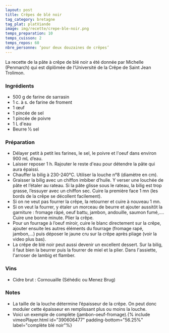 ```yaml
---
layout: post
title: Crêpes de blé noir
tag_category: bretagne
tag_plat: platViande
image: img/recette/crepe-ble-noir.png
temps_preparation: 10
temps_cuisson: 2
temps_repos: 60
nbre_personne: ‘pour deux douzaines de crêpes’
---
```


La recette de la pâte à crêpe de blé noir a été donnée par Michelle (Penmarch) qui est diplômée de l’Université de la Crêpe de Saint Jean Trolimon.

### Ingrédients
* 500 g de farine de sarrasin
* 1 c. à s. de farine de froment
* 1 œuf
* 1 pincée de sel
* 1 pincée de poivre
* 1 L d'eau
* Beurre ½ sel

### Préparation
* Délayer petit à petit les farines, le sel, le poivre et l'oeuf dans environ 900 mL d’eau.
* Laisser reposer 1 h. Rajouter le reste d'eau pour détendre la pâte qui aura épaissi.
* Chauffer la bilig à 230-240°C. Utiliser la louche n°8 (diamètre en cm).
* Graisser la bilig avec un chiffon imbiber d’huile. Y verser une louchée de pâte et l’étaler au rateau. Si la pâte glisse sous le rateau, la bilig est trop grasse, l’essuyer avec un chiffon sec. Cuire la première face 1 mn (les bords de la crêpe se décollent facilement).
* Si on ne veut pas fourrer la crêpe, la retourner et cuire à nouveau 1 mn.
* Si on veut la fourrer, y étaler un morceau de beurre et ajouter aussitôt la garniture : fromage râpé, oeuf battu, jambon, andouille, saumon fumé,…. Cuire une bonne minute. Plier la crêpe.
* Pour un fourrage à l’oeuf miroir, cuire le blanc directement sur la crêpe, ajouter ensuite les autres éléments du fourrage (fromage rapé, jambon,...) puis déposer le jaune cru sur la crêpe après pliage (voir la video plus bas).
* La crêpe de blé noir peut aussi devenir un excellent dessert. Sur la bilig, il faut bien la beurrer puis la fourrer de miel et la plier. Dans l'assiette, l'arroser de lambig et flamber.

### Vins
* Cidre brut : Cornouaille (Séhédic ou Menez Brug)

### Notes
* La taille de la louche détermine l’épaisseur de la crêpe. On peut donc moduler cette épaisseur en remplissant plus ou moins la louche.
* Voici un exemple de complète (jambon-oeuf-fromage).{% include vimeoPlayer.html id="390606477" padding-bottom="56.25%" label="complète blé noir"%}
